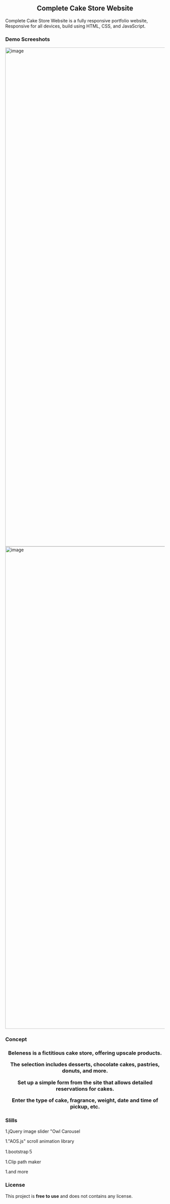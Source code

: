 
  <h2 align="center">Complete Cake Store Website</h2>

 Complete Cake Store Website is a fully responsive portfolio website, <br />Responsive for all devices, build using HTML, CSS, and JavaScript.

 
### Demo Screeshots

<img width="1570" alt="image" src="https://github.com/mafucha2731/portfolio/assets/97386444/b6d6de72-230e-41c6-8db4-b187e7472502">

<img width="1518" alt="image" src="https://github.com/mafucha2731/portfolio/assets/97386444/f0b19a5c-a229-45c2-9e08-d10e5c4c348f">


### Concept

<h3 align="center">Beleness is a fictitious cake store, offering upscale products.

The selection includes desserts, chocolate cakes, pastries, donuts, and more.

Set up a simple form from the site that allows detailed reservations for cakes.

Enter the type of cake, fragrance, weight, date and time of pickup, etc.</h3>


### Slills

1.jQuery image slider "Owl Carousel

1."AOS.js" scroll animation library

1.bootstrap５

1.Clip path maker

1.and more

### License

This project is **free to use** and does not contains any license.


